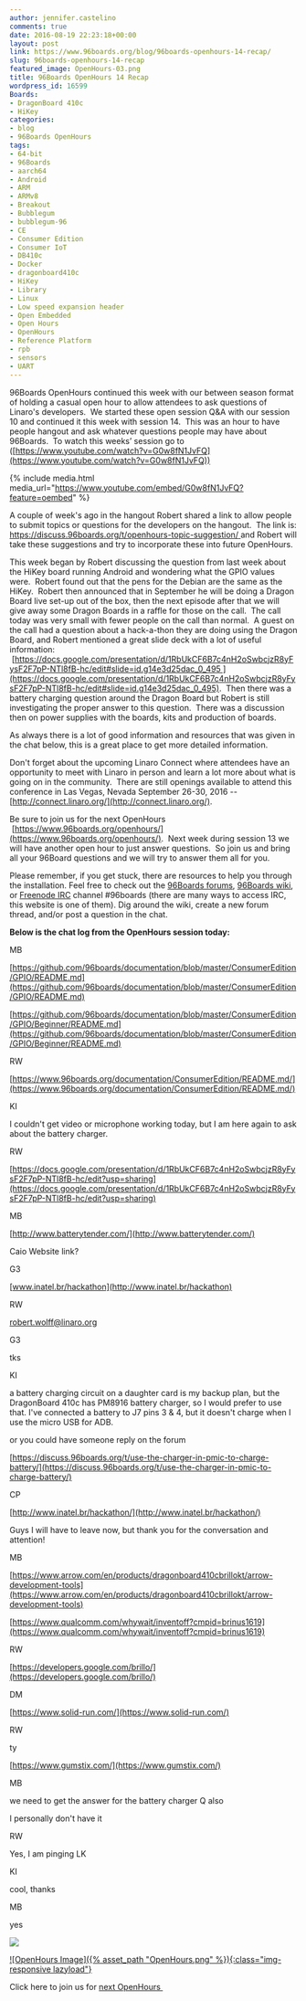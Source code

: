 ```yaml
---
author: jennifer.castelino
comments: true
date: 2016-08-19 22:23:18+00:00
layout: post
link: https://www.96boards.org/blog/96boards-openhours-14-recap/
slug: 96boards-openhours-14-recap
featured_image: OpenHours-03.png
title: 96Boards OpenHours 14 Recap
wordpress_id: 16599
Boards:
- DragonBoard 410c
- HiKey
categories:
- blog
- 96Boards OpenHours
tags:
- 64-bit
- 96Boards
- aarch64
- Android
- ARM
- ARMv8
- Breakout
- Bubblegum
- bubblegum-96
- CE
- Consumer Edition
- Consumer IoT
- DB410c
- Docker
- dragonboard410c
- HiKey
- Library
- Linux
- Low speed expansion header
- Open Embedded
- Open Hours
- OpenHours
- Reference Platform
- rpb
- sensors
- UART
---
```


96Boards OpenHours continued this week with our between season format of holding a casual open hour to allow attendees to ask questions of Linaro's developers.  We started these open session Q&A with our session 10 and continued it this week with session 14.  This was an hour to have people hangout and ask whatever questions people may have about 96Boards.  To watch this weeks’ session go to ([https://www.youtube.com/watch?v=G0w8fN1JvFQ](https://www.youtube.com/watch?v=G0w8fN1JvFQ))

{% include media.html media_url="https://www.youtube.com/embed/G0w8fN1JvFQ?feature=oembed" %}

A couple of week's ago in the hangout Robert shared a link to allow people to submit topics or questions for the developers on the hangout.  The link is:[ https://discuss.96boards.org/t/openhours-topic-suggestion/ ](https://discuss.96boards.org/t/openhours-topic-suggestion/)and Robert will take these suggestions and try to incorporate these into future OpenHours.

This week began by Robert discussing the question from last week about the HiKey board running Android and wondering what the GPIO values were.  Robert found out that the pens for the Debian are the same as the HiKey.  Robert then announced that in September he will be doing a Dragon Board live set-up out of the box, then the next episode after that we will give away some Dragon Boards in a raffle for those on the call.  The call today was very small with fewer people on the call than normal.  A guest on the call had a question about a hack-a-thon they are doing using the Dragon Board, and Robert mentioned a great slide deck with a lot of useful information:  [https://docs.google.com/presentation/d/1RbUkCF6B7c4nH2oSwbcjzR8yFysF2F7pP-NTl8fB-hc/edit#slide=id.g14e3d25dac_0_495 ](https://docs.google.com/presentation/d/1RbUkCF6B7c4nH2oSwbcjzR8yFysF2F7pP-NTl8fB-hc/edit#slide=id.g14e3d25dac_0_495).  Then there was a battery charging question around the Dragon Board but Robert is still investigating the proper answer to this question.  There was a discussion then on power supplies with the boards, kits and production of boards.

As always there is a lot of good information and resources that was given in the chat below, this is a great place to get more detailed information.

Don't forget about the upcoming Linaro Connect where attendees have an opportunity to meet with Linaro in person and learn a lot more about what is going on in the community.  There are still openings available to attend this conference in Las Vegas, Nevada September 26-30, 2016 --[http://connect.linaro.org/](http://connect.linaro.org/).

Be sure to join us for the next OpenHours  [https://www.96boards.org/openhours/](https://www.96boards.org/openhours/).  Next week during session 13 we will have another open hour to just answer questions.  So join us and bring all your 96Board questions and we will try to answer them all for you.

Please remember, if you get stuck, there are resources to help you through the installation. Feel free to check out the [96Boards forums](https://discuss.96boards.org/), [96Boards wiki](https://github.com/96boards/documentation/wiki), or [Freenode IRC](http://webchat.freenode.net/?channels=%2396boards) channel #96boards (there are many ways to access IRC, this website is one of them). Dig around the wiki, create a new forum thread, and/or post a question in the chat.

**Below is the chat log from the OpenHours session today:**












































MB












[https://github.com/96boards/documentation/blob/master/ConsumerEdition/GPIO/README.md](https://github.com/96boards/documentation/blob/master/ConsumerEdition/GPIO/README.md)






















[https://github.com/96boards/documentation/blob/master/ConsumerEdition/GPIO/Beginner/README.md](https://github.com/96boards/documentation/blob/master/ConsumerEdition/GPIO/Beginner/README.md)




















RW












[https://www.96boards.org/documentation/ConsumerEdition/README.md/](https://www.96boards.org/documentation/ConsumerEdition/README.md/)




















KI












I couldn't get video or microphone working today, but I am here again to ask about the battery charger.




















RW












[https://docs.google.com/presentation/d/1RbUkCF6B7c4nH2oSwbcjzR8yFysF2F7pP-NTl8fB-hc/edit?usp=sharing](https://docs.google.com/presentation/d/1RbUkCF6B7c4nH2oSwbcjzR8yFysF2F7pP-NTl8fB-hc/edit?usp=sharing)




















MB












[http://www.batterytender.com/](http://www.batterytender.com/)






















Caio Website link?




















G3












[www.inatel.br/hackathon](http://www.inatel.br/hackathon)




















RW












[robert.wolff@linaro.org](mailto:robert.wolff@linaro.org)




















G3












tks




















KI












a battery charging circuit on a daughter card is my backup plan, but the DragonBoard 410c has PM8916 battery charger, so I would prefer to use that. I've connected a battery to J7 pins 3 & 4, but it doesn't charge when I use the micro USB for ADB.






















or you could have someone reply on the forum






















[https://discuss.96boards.org/t/use-the-charger-in-pmic-to-charge-battery/](https://discuss.96boards.org/t/use-the-charger-in-pmic-to-charge-battery/)




















CP












[http://www.inatel.br/hackathon/](http://www.inatel.br/hackathon/)






















Guys I will have to leave now, but thank you for the conversation and attention!




















MB












[https://www.arrow.com/en/products/dragonboard410cbrillokt/arrow-development-tools](https://www.arrow.com/en/products/dragonboard410cbrillokt/arrow-development-tools)






















[https://www.qualcomm.com/whywait/inventoff?cmpid=brinus1619](https://www.qualcomm.com/whywait/inventoff?cmpid=brinus1619)




















RW












[https://developers.google.com/brillo/](https://developers.google.com/brillo/)




















DM












[https://www.solid-run.com/](https://www.solid-run.com/)




















RW












ty


[https://www.gumstix.com/](https://www.gumstix.com/)






















MB












we need to get the answer for the battery charger Q also






















I personally don't have it




















RW












Yes, I am pinging LK




















KI












cool, thanks




















MB












yes





![](https://ssl.gstatic.com/ui/v1/icons/mail/images/cleardot.gif)


















































[![OpenHours Image]({% asset_path "OpenHours.png" %}){:class="img-responsive lazyload"}](https://www.96boards.org/openhours/)



Click here to join us for [next OpenHours ](https://www.96boards.org/openhours/)
